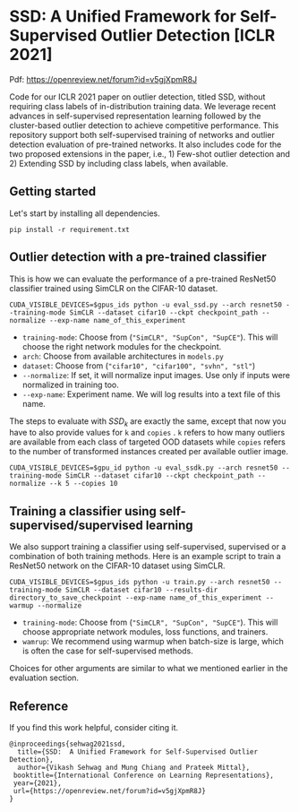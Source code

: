 # SSD: A Unified Framework for Self-Supervised Outlier Detection [ICLR 2021]

Pdf: https://openreview.net/forum?id=v5gjXpmR8J

Code for our ICLR 2021 paper on outlier detection, titled SSD, without requiring class labels of in-distribution training data. We leverage recent advances in self-supervised representation learning followed by the cluster-based outlier detection to achieve competitive performance. This repository support both self-supervised training of networks and outlier detection evaluation of pre-trained networks. It also includes code for the two proposed extensions in the paper, i.e., 1) Few-shot outlier detection and 2) Extending SSD by including class labels, when available.




## Getting started

Let's start by installing all dependencies. 

`pip install -r requirement.txt`



## Outlier detection with a pre-trained classifier

This is how we can evaluate the performance of a pre-trained ResNet50 classifier trained using SimCLR on the CIFAR-10 dataset. 

`CUDA_VISIBLE_DEVICES=$gpus_ids python -u eval_ssd.py --arch resnet50 --training-mode SimCLR --dataset cifar10 --ckpt checkpoint_path --normalize --exp-name name_of_this_experiment`

* `training-mode`: Choose from (`"SimCLR", "SupCon", "SupCE"`). This will choose the right network modules for the checkpoint.
* `arch`: Choose from available architectures in `models.py`
* `dataset`: Choose from (`"cifar10", "cifar100", "svhn", "stl"`) 
* `--normalize`: If set, it will normalize input images. Use only if inputs were normalized in training too. 
* `--exp-name`: Experiment name. We will log results into a text file of this name.


The steps to evaluate with $SSD_k$ are exactly the same, except that now you have to also provide values for `k` and `copies` . `k` refers to how many outliers are available from each class of targeted OOD datasets while `copies` refers to the number of transformed instances created per available outlier image.

`CUDA_VISIBLE_DEVICES=$gpu_id python -u eval_ssdk.py --arch resnet50 --training-mode SimCLR --dataset cifar10 --ckpt checkpoint_path --normalize --k 5 --copies 10`



## Training a classifier using self-supervised/supervised learning

We also support training a classifier using self-supervised, supervised or a combination of both training methods. Here is an example script to train a ResNet50 network on the CIFAR-10 dataset using SimCLR. 

`CUDA_VISIBLE_DEVICES=$gpus_ids python -u train.py --arch resnet50 --training-mode SimCLR --dataset cifar10 --results-dir directory_to_save_checkpoint --exp-name name_of_this_experiment --warmup --normalize`

* `training-mode`: Choose from (`"SimCLR", "SupCon", "SupCE"`). This will choose appropriate network modules, loss functions, and trainers.
* `wamrup`: We recommend using warmup when batch-size is large, which is often the case for self-supervised methods. 

Choices for other arguments are similar to what we mentioned earlier in the evaluation section.



## Reference

If you find this work helpful, consider citing it. 

```
@inproceedings{sehwag2021ssd,
  title={SSD:  A Unified Framework for Self-Supervised Outlier Detection},
  author={Vikash Sehwag and Mung Chiang and Prateek Mittal},
 booktitle={International Conference on Learning Representations},
 year={2021},
 url={https://openreview.net/forum?id=v5gjXpmR8J}
}
```

